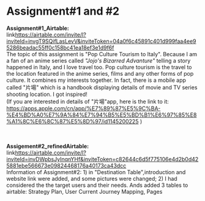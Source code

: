 # Assignment#1 and #2

<b>Assignment#1_Airtable:</b>
<br>link<a href="https://airtable.com/invite/l?inviteId=invgT9SQifLasLevV&inviteToken=04a0f6c45891c401d999faa4ee95286beadac55ff0c158bc41ea18ef3e1d9f6f" target="_blank">https://airtable.com/invite/l?inviteId=invgT9SQifLasLevV&inviteToken=04a0f6c45891c401d999faa4ee95286beadac55ff0c158bc41ea18ef3e1d9f6f</a>
<br>The topic of this assignment is "Pop Culture Tourism to Italy". Because I am a fan of an anime series called <i>"Jojo's Bizarred Advanture"</i> telling a story happened in Italy, and I love travel too. Pop culture tourism is the travel to the location featured in the anime series, films and any other forms of pop culture. It combines my interests together. In fact, there is a mobile app called "片場" which is a handbook displaying details of movie and TV series shooting location. I got inspired! 
<br>(If you are interested in details of "片場"app, here is the link to it: https://apps.apple.com/cn/app/%E7%89%87%E5%9C%BA-%E4%BD%A0%E7%9A%84%E7%94%B5%E5%BD%B1%E6%97%85%E8%A1%8C%E6%8C%87%E5%8D%97/id1145200225 )



<br>
<br>
<b>Assigement#2_refinedAirtable:</b>
<br>link<a href="https://airtable.com/invite/l?inviteId=invDWpbsJyInqnYHf&inviteToken=c82644c6d5f775106e4d2b0d425881ebe566673e09824468176a40173ca43dcc">https://airtable.com/invite/l?inviteId=invDWpbsJyInqnYHf&inviteToken=c82644c6d5f775106e4d2b0d425881ebe566673e09824468176a40173ca43dcc</a>
<br>Information of Assignment#2: 1) in "Destination Table",introduction and website link were added, and some pictures were changed; 2) I had considered the the target users and their needs. Ands added 3 tables to airtable: Strategy Plan, User Current Journey Mapping, Pages
